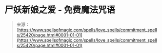 <!--yml

category: 未分类

date: 2024-06-12 19:12:21

-->

# 尸妖新娘之爱 - 免费魔法咒语

> 来源：[https://www.spellsofmagic.com/spells/love_spells/commitment_spells/25420/page.html#0001-01-01](https://www.spellsofmagic.com/spells/love_spells/commitment_spells/25420/page.html#0001-01-01)
